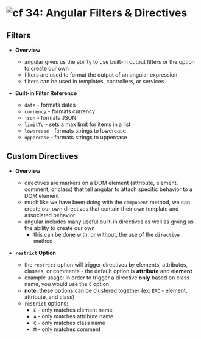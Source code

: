 ![cf](http://i.imgur.com/7v5ASc8.png) 34: Angular Filters & Directives
=====================================

## Filters
  * **Overview**
    * angular gives us the ability to use built-in output filters or the option to create our own
    * filters are used to format the output of an angular expression
    * filters can be used in templates, controllers, or services

  * **Built-in Filter Reference**
    * `date` - formats dates
    * `currency` - formats currency
    * `json` - formats JSON
    * `limitTo` - sets a max limit for items in a list
    * `lowercase` - formats strings to lowercase
    * `uppercase` - formats strings to uppercase

## Custom Directives
  * **Overview**
    * directives are markers on a DOM element (attribute, element, comment, or class) that tell angular to attach specific behavior to a DOM element
    * much like we have been doing with the `component` method, we can create our own directives that contain their own template and associated behavior
    * angular includes many useful built-in directives as well as giving us the ability to create our own
      * this can be done with, or without, the use of the `directive` method

  * **`restrict` Option**
    * the `restrict` option will trigger directives by elements, attributes, classes, or comments - the default option is **attribute** and **element**
    * example usage: in order to trigger a directive **only** based on class name, you would use the `C` option
    * **note**: these options can be clustered together (ex: `EAC` - element, attribute, and class)
    * `restrict` options:
      * `E` - only matches element name
      * `A` - only matches attribute name
      * `C` - only matches class name
      * `M` - only matches comment
